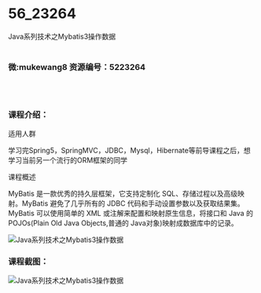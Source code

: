# 56_23264
Java系列技术之Mybatis3操作数据
<br/></br>
<h3>微:mukewang8 资源编号：5223264</h3>
<br/></br>
<h3>课程介绍：</h3>
<p>适用人群</p>
<p>学习完Spring5，SpringMVC，JDBC，Mysql，Hibernate等前导课程之后，想学习当前另一个流行的ORM框架的同学</p>
<p>课程概述</p>
<p>MyBatis 是一款优秀的持久层框架，它支持定制化 SQL、存储过程以及高级映射。MyBatis 避免了几乎所有的 JDBC 代码和手动设置参数以及获取结果集。MyBatis 可以使用简单的 XML 或注解来配置和映射原生信息，将接口和 Java 的 POJOs(Plain Old Java Objects,普通的 Java对象)映射成数据库中的记录。</p>
<p><img src="https://www.ko996.com/wp-content/uploads/img/2022/03/1-60-300x213.png" alt="Java系列技术之Mybatis3操作数据"></p>
<div class="info-desc">
<h3>课程截图：</h3>
<p><img src="https://www.ko996.com/wp-content/uploads/img/2021/12/2-3.png" alt="Java系列技术之Mybatis3操作数据"></p>


			
</div>
